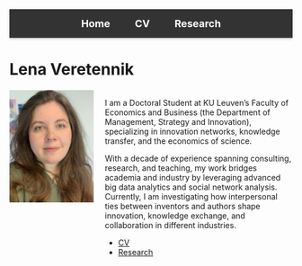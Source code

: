 
<!-- Menu Ribbon -->
<nav style="background-color: #333; padding: 15px; text-align: center; box-shadow: 0 2px 4px rgba(0, 0, 0, 0.2); position: sticky; top: 0; z-index: 1000;">
  <a href="index.md" style="color: white; text-decoration: none; margin: 0 20px; font-size: 18px; font-weight: bold;">Home</a>
  <a href="cv" style="color: white; text-decoration: none; margin: 0 20px; font-size: 18px; font-weight: bold;">CV</a>
  <a href="research.md" style="color: white; text-decoration: none; margin: 0 20px; font-size: 18px; font-weight: bold;">Research</a>
</nav>

# Lena Veretennik

<div style="display: flex; align-items: flex-start; margin-top: 20px;">
  <img src="./photo_cv.jpg" alt="Lena Veretennik" style="width: 150px; height: auto; margin-right: 20px;">
  <div>
    <p>
      I am a Doctoral Student at KU Leuven’s Faculty of Economics and Business (the Department of Management, Strategy and Innovation), specializing in innovation networks, knowledge transfer, and the economics of science.
    </p>
    <p>
      With a decade of experience spanning consulting, research, and teaching, my work bridges academia and industry by leveraging advanced big data analytics and social network analysis. Currently, I am investigating how interpersonal ties between inventors and authors shape innovation, knowledge exchange, and collaboration in different industries.
    </p>
    <ul>
      <li><a href="./cv_veretennik_2024.pdf">CV</a></li>
      <li><a href="./research.md">Research</a></li>
    </ul>
  </div>
</div>
